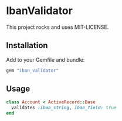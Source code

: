 # IbanValidator

This project rocks and uses MIT-LICENSE.

## Installation

Add to your Gemfile and bundle:
```ruby
gem "iban_validator"
```

## Usage

```ruby
class Account < ActiveRecord::Base
  validates :iban_string, iban_field: true
end
```
